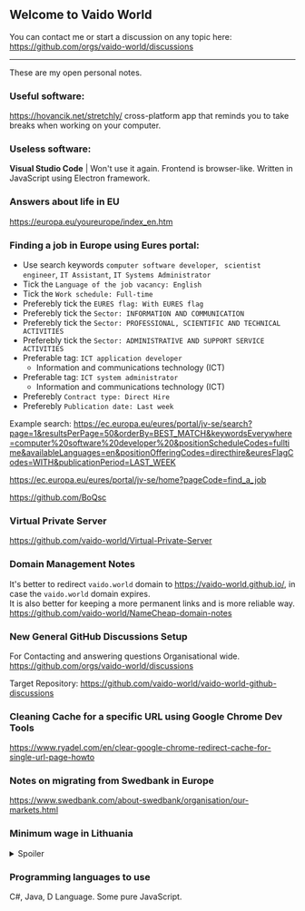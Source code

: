 ## Welcome to Vaido World

You can contact me or start a discussion on any topic here:  
https://github.com/orgs/vaido-world/discussions

---
These are my open personal notes.

### Useful software:
https://hovancik.net/stretchly/
cross-platform app that reminds you to take breaks when working on your computer.

### Useless software:  
**Visual Studio Code** | Won't use it again. Frontend is browser-like. Written in JavaScript using Electron framework.
  
### Answers about life in EU
https://europa.eu/youreurope/index_en.htm
  
### Finding a job in Europe using Eures portal:  
* Use search keywords `computer software developer`, ` scientist engineer`,  `IT Assistant`, `IT Systems Administrator`  
* Tick the `Language of the job vacancy: English`  
* Tick the `Work schedule: Full-time`  
* Preferebly tick the `EURES flag: With EURES flag`  
* Preferebly tick the `Sector: INFORMATION AND COMMUNICATION`  
* Preferebly tick the `Sector: PROFESSIONAL, SCIENTIFIC AND TECHNICAL ACTIVITIES`  
* Preferebly tick the `Sector: ADMINISTRATIVE AND SUPPORT SERVICE ACTIVITIES`  
* Preferable tag: `ICT application developer`
  * Information and communications technology (ICT)
* Preferable tag: `ICT system administrator`
  * Information and communications technology (ICT)
* Preferebly `Contract type: Direct Hire`
* Preferebly `Publication date: Last week`

Example search:
https://ec.europa.eu/eures/portal/jv-se/search?page=1&resultsPerPage=50&orderBy=BEST_MATCH&keywordsEverywhere=computer%20software%20developer%20&positionScheduleCodes=fulltime&availableLanguages=en&positionOfferingCodes=directhire&euresFlagCodes=WITH&publicationPeriod=LAST_WEEK

https://ec.europa.eu/eures/portal/jv-se/home?pageCode=find_a_job


https://github.com/BoQsc

### Virtual Private Server  
https://github.com/vaido-world/Virtual-Private-Server

### Domain Management Notes
It's better to redirect `vaido.world` domain to <https://vaido-world.github.io/>, in case the `vaido.world` domain expires.  
It is also better for keeping a more permanent links and is more reliable way.  
https://github.com/vaido-world/NameCheap-domain-notes  

### New General GitHub Discussions Setup 
For Contacting and answering questions Organisational wide.
https://github.com/orgs/vaido-world/discussions

Target Repository: https://github.com/vaido-world/vaido-world-github-discussions


### Cleaning Cache for a specific URL using Google Chrome Dev Tools
https://www.ryadel.com/en/clear-google-chrome-redirect-cache-for-single-url-page-howto

### Notes on migrating from Swedbank in Europe
https://www.swedbank.com/about-swedbank/organisation/our-markets.html


### Minimum wage in Lithuania
<details>
  <summary>Spoiler</summary>
  
![image](https://user-images.githubusercontent.com/21064622/171434364-270f0f68-11a9-4523-b5f3-1495067abf18.png)
![image](https://user-images.githubusercontent.com/21064622/171434420-4d140bea-3a8a-4b1b-bd00-0fb7dbbab9a0.png)
![image](https://user-images.githubusercontent.com/21064622/171434483-48cab7ba-2394-4ff0-b05d-5d2fcc779a34.png)
</details>

### Programming languages to use
C#, Java, D Language. Some pure JavaScript.

